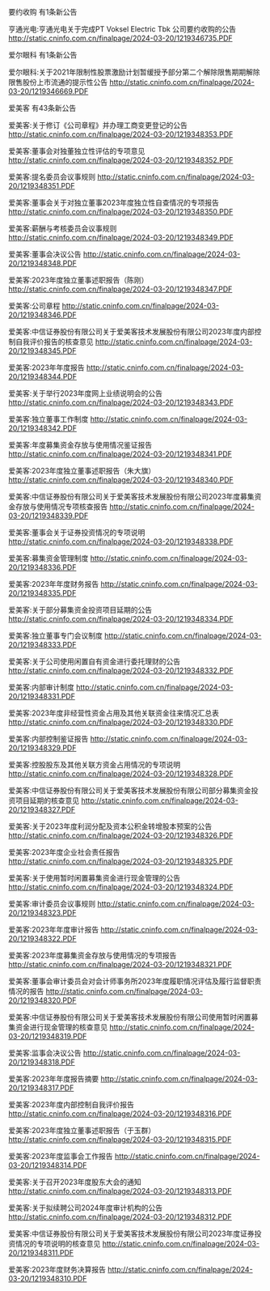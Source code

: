 要约收购 有1条新公告 

亨通光电:亨通光电关于完成PT Voksel Electric Tbk 公司要约收购的公告 http://static.cninfo.com.cn/finalpage/2024-03-20/1219346735.PDF 

爱尔眼科 有1条新公告 

爱尔眼科:关于2021年限制性股票激励计划暂缓授予部分第二个解除限售期期解除限售股份上市流通的提示性公告 http://static.cninfo.com.cn/finalpage/2024-03-20/1219346669.PDF 

爱美客 有43条新公告 

爱美客:关于修订《公司章程》并办理工商变更登记的公告 http://static.cninfo.com.cn/finalpage/2024-03-20/1219348353.PDF 

爱美客:董事会对独董独立性评估的专项意见 http://static.cninfo.com.cn/finalpage/2024-03-20/1219348352.PDF 

爱美客:提名委员会议事规则 http://static.cninfo.com.cn/finalpage/2024-03-20/1219348351.PDF 

爱美客:董事会关于对独立董事2023年度独立性自查情况的专项报告 http://static.cninfo.com.cn/finalpage/2024-03-20/1219348350.PDF 

爱美客:薪酬与考核委员会议事规则 http://static.cninfo.com.cn/finalpage/2024-03-20/1219348349.PDF 

爱美客:董事会决议公告 http://static.cninfo.com.cn/finalpage/2024-03-20/1219348348.PDF 

爱美客:2023年度独立董事述职报告（陈刚） http://static.cninfo.com.cn/finalpage/2024-03-20/1219348347.PDF 

爱美客:公司章程 http://static.cninfo.com.cn/finalpage/2024-03-20/1219348346.PDF 

爱美客:中信证券股份有限公司关于爱美客技术发展股份有限公司2023年度内部控制自我评价报告的核查意见 http://static.cninfo.com.cn/finalpage/2024-03-20/1219348345.PDF 

爱美客:2023年年度报告 http://static.cninfo.com.cn/finalpage/2024-03-20/1219348344.PDF 

爱美客:关于举行2023年度网上业绩说明会的公告 http://static.cninfo.com.cn/finalpage/2024-03-20/1219348343.PDF 

爱美客:独立董事工作制度 http://static.cninfo.com.cn/finalpage/2024-03-20/1219348342.PDF 

爱美客:年度募集资金存放与使用情况鉴证报告 http://static.cninfo.com.cn/finalpage/2024-03-20/1219348341.PDF 

爱美客:2023年度独立董事述职报告（朱大旗） http://static.cninfo.com.cn/finalpage/2024-03-20/1219348340.PDF 

爱美客:中信证券股份有限公司关于爱美客技术发展股份有限公司2023年度募集资金存放与使用情况专项核查报告 http://static.cninfo.com.cn/finalpage/2024-03-20/1219348339.PDF 

爱美客:董事会关于证券投资情况的专项说明 http://static.cninfo.com.cn/finalpage/2024-03-20/1219348338.PDF 

爱美客:募集资金管理制度 http://static.cninfo.com.cn/finalpage/2024-03-20/1219348336.PDF 

爱美客:2023年年度财务报告 http://static.cninfo.com.cn/finalpage/2024-03-20/1219348335.PDF 

爱美客:关于部分募集资金投资项目延期的公告 http://static.cninfo.com.cn/finalpage/2024-03-20/1219348334.PDF 

爱美客:独立董事专门会议制度 http://static.cninfo.com.cn/finalpage/2024-03-20/1219348333.PDF 

爱美客:关于公司使用闲置自有资金进行委托理财的公告 http://static.cninfo.com.cn/finalpage/2024-03-20/1219348332.PDF 

爱美客:内部审计制度 http://static.cninfo.com.cn/finalpage/2024-03-20/1219348331.PDF 

爱美客:2023年度非经营性资金占用及其他关联资金往来情况汇总表 http://static.cninfo.com.cn/finalpage/2024-03-20/1219348330.PDF 

爱美客:内部控制鉴证报告 http://static.cninfo.com.cn/finalpage/2024-03-20/1219348329.PDF 

爱美客:控股股东及其他关联方资金占用情况的专项说明 http://static.cninfo.com.cn/finalpage/2024-03-20/1219348328.PDF 

爱美客:中信证券股份有限公司关于爱美客技术发展股份有限公司部分募集资金投资项目延期的核查意见 http://static.cninfo.com.cn/finalpage/2024-03-20/1219348327.PDF 

爱美客:关于2023年度利润分配及资本公积金转增股本预案的公告 http://static.cninfo.com.cn/finalpage/2024-03-20/1219348326.PDF 

爱美客:2023年度企业社会责任报告 http://static.cninfo.com.cn/finalpage/2024-03-20/1219348325.PDF 

爱美客:关于使用暂时闲置募集资金进行现金管理的公告 http://static.cninfo.com.cn/finalpage/2024-03-20/1219348324.PDF 

爱美客:审计委员会议事规则 http://static.cninfo.com.cn/finalpage/2024-03-20/1219348323.PDF 

爱美客:2023年年度审计报告 http://static.cninfo.com.cn/finalpage/2024-03-20/1219348322.PDF 

爱美客:2023年度募集资金存放与使用情况的专项报告 http://static.cninfo.com.cn/finalpage/2024-03-20/1219348321.PDF 

爱美客:董事会审计委员会对会计师事务所2023年度履职情况评估及履行监督职责情况的报告 http://static.cninfo.com.cn/finalpage/2024-03-20/1219348320.PDF 

爱美客:中信证券股份有限公司关于爱美客技术发展股份有限公司使用暂时闲置募集资金进行现金管理的核查意见 http://static.cninfo.com.cn/finalpage/2024-03-20/1219348319.PDF 

爱美客:监事会决议公告 http://static.cninfo.com.cn/finalpage/2024-03-20/1219348318.PDF 

爱美客:2023年年度报告摘要 http://static.cninfo.com.cn/finalpage/2024-03-20/1219348317.PDF 

爱美客:2023年度内部控制自我评价报告 http://static.cninfo.com.cn/finalpage/2024-03-20/1219348316.PDF 

爱美客:2023年度独立董事述职报告（于玉群） http://static.cninfo.com.cn/finalpage/2024-03-20/1219348315.PDF 

爱美客:2023年度监事会工作报告 http://static.cninfo.com.cn/finalpage/2024-03-20/1219348314.PDF 

爱美客:关于召开2023年度股东大会的通知 http://static.cninfo.com.cn/finalpage/2024-03-20/1219348313.PDF 

爱美客:关于拟续聘公司2024年度审计机构的公告 http://static.cninfo.com.cn/finalpage/2024-03-20/1219348312.PDF 

爱美客:中信证券股份有限公司关于爱美客技术发展股份有限公司2023年度证券投资情况的专项说明的核查意见 http://static.cninfo.com.cn/finalpage/2024-03-20/1219348311.PDF 

爱美客:2023年度财务决算报告 http://static.cninfo.com.cn/finalpage/2024-03-20/1219348310.PDF 

